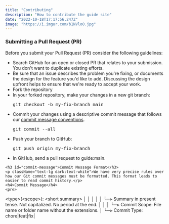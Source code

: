 ```yaml
---
title: "Contributing"
description: "How to contribute the guide site"
date: "2022-10-18T17:17:56.247Z"
image: "https://i.imgur.com/b1NVloO.jpg"
---
```


<div className="container mx-4 h-auto w-auto rounded-md bg-white px-6 py-10 shadow-lg dark:bg-deep-purple-570530 md:mx-auto">
  <article className="prose lg:prose-xl">
    <h3>Submitting a Pull Request (PR)</h3>
    <p className="text-lg dark:text-white">Before you submit your Pull Request (PR) consider the following guidelines:</p>
    <ul className="list-disc">
      <li>Search GitHub for an open or closed PR that relates to your submission. You don't want to duplicate existing efforts.</li>
      <li>Be sure that an issue describes the problem you're fixing, or documents the design for the feature you'd like to add. Discussing the design upfront helps to ensure that we're ready to accept your work.</li>
      <li>Fork the repository</li>
      <li>In your forked repository, make your changes in a new git branch:</li>
      <pre>git checkout -b my-fix-branch main</pre>
      <li>Commit your changes using a descriptive commit message that follows our <a href="#commit-message">commit message conventions</a>.</li>
      <pre>git commit --all</pre>
      <li>Push your branch to GitHub:</li>
      <pre>git push origin my-fix-branch</pre>
      <li>In GitHub, send a pull request to guide:main.</li>
    </ul>

    <h3 id="commit-message">Commit Message Format</h3>
    <p className="text-lg dark:text-white">We have very precise rules over how our Git commit messages must be formatted. This format leads to easier to read commit history.</p>
    <h4>Commit Message</h4>
    <pre>
&lt;type&gt;(&lt;scope&gt;): &lt;short summary&gt;
   │      │             │
   │      │             └─⫸ Summary in present tense. Not capitalized. No period at the end.
   │      │
   │      └─⫸ Commit Scope: File name or folder name without the extensions.
   │
   └─⫸ Commit Type: chore|feat|fix|
    </pre>
  </article>
</div>

